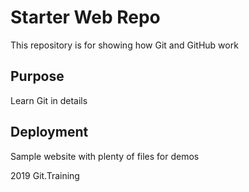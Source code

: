 # Starter Web Repo

This repository is for showing how Git and GitHub work

## Purpose

Learn Git in details

## Deployment


Sample website with plenty of files for demos

2019 Git.Training
